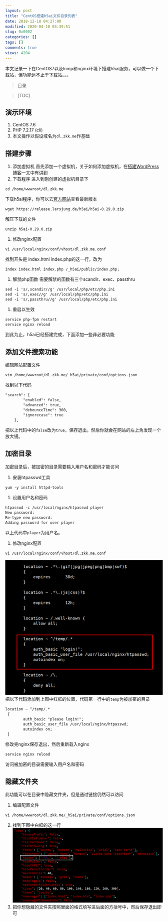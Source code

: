 ```yaml
---
layout: post
title: "CentOS搭建h5ai文件目录列表"
date: 2018-12-18 04:27:00
modified: 2020-04-10 03:39:51
slug: 0x0002
categories: []
tags: []
comments: true
views: 4204
---
```

本文记录一下在CentOS7以及lnmp和nginx环境下搭建h5ai服务，可以做一个下载站，但功能远不止于下载站。。。<!--more-->
> 目录

> [TOC]

## 演示环境
1. CentOS 7.6
2. PHP 7.2.17 (cli)
1. 本文操作以假设域名为`dl.zkk.me`作基础

## 搭建步骤
1. 添加虚拟机
首先添加一个虚拟机，关于如何添加虚拟机，在[搭建WordPress博客](https://zkk.me/0x0000.html "利用WordPress搭建个人博客")一文中有讲到
1. 下载程序
进入到刚创建的虚拟机目录下
```shell
cd /home/wwwroot/dl.zkk.me
```
下载h5ai程序，你可以去[官方网站](https://larsjung.de/h5ai/ "官方网站")查看最新版本
```shell
wget https://release.larsjung.de/h5ai/h5ai-0.29.0.zip
```
解压下载的文件
```shell
unzip h5ai-0.29.0.zip
```
1. 修改nginx配置
```shell
vi /usr/local/nginx/conf/vhost/dl.zkk.me.conf
```
找到开头是 index.html index.php的这一行，改为
```shell
index index.html index.php /_h5ai/public/index.php;
```

1. 解禁php函数
需要解禁的函数有三个scandir、exec、passthru
```shell
sed -i 's/,scandir//g' /usr/local/php/etc/php.ini
sed -i 's/,exec//g' /usr/local/php/etc/php.ini
sed -i 's/,passthru//g' /usr/local/php/etc/php.ini
```
1. 重启以生效
```shell
service php-fpm restart
service nginx reload
```
到此为止，h5ai已经搭建完成，下面添加一些非必要功能

## 添加文件搜索功能
编辑网站配置文件
```shell
vim /home/wwwroot/dl.zkk.me/_h5ai/private/conf/options.json
```
找到以下代码
```shell
"search": {
        "enabled": false,
        "advanced": true,
        "debounceTime": 300,
        "ignorecase": true
    },
```
把以上代码中的`false`改为`true`，保存退出。然后你就会在网站的左上角发现一个放大镜。

## 加密目录
加密目录后，被加密的目录需要输入用户名和密码才能访问
1. 安装htpasswd工具
```shell
yum -y install httpd-tools
```
1. 设置用户名和密码
```shell
htpasswd -c /usr/local/nginx/htpasswd player
New password: 
Re-type new password: 
Adding password for user player
```
以上代码中`player`为用户名。
1. 修改nginx配置
```shell
vi /usr/local/nginx/conf/vhost/dl.zkk.me.conf
```
![](/img/0002/0002-1.jpg)
把以下代码添加到上图中红框的位置，代码第一行中的`temp`为被加密的目录
```shell
location ~ ^/temp/.*
 {
        auth_basic "please login!";
        auth_basic_user_file /usr/local/nginx/htpasswd;
        autoindex on;
 }
```
修改完nginx保存退出，然后重新载入nginx
```shell
service nginx reload
```
访问被加密的目录需要输入用户名和密码

## 隐藏文件夹
此功能可以在目录中隐藏文件夹，但是通过链接仍然可以访问
1. 编辑配置文件
```shell
vi /home/wwwroot/dl.zkk.me/_h5ai/private/conf/options.json
```
2. 找到下图中白框的这一行[![](/img/0002/0002-2.png)](/img/0002/0002-2.png)
3. 把你想隐藏的文件夹按照里面的格式填写进后面的方括号中，然后保存退出即可